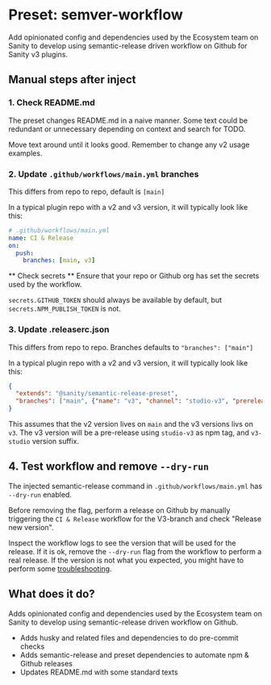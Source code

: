 # Preset: semver-workflow

Add opinionated config and dependencies used by the Ecosystem team on Sanity to develop using
semantic-release driven workflow on Github for Sanity v3 plugins.

## Manual steps after inject

### 1. Check README.md

The preset changes README.md in a naive manner.
Some text could be redundant or unnecessary depending on context and search for TODO.

Move text around until it looks good. Remember to change any v2 usage examples.

### 2. Update `.github/workflows/main.yml` branches

This differs from repo to repo, default is `[main]`

In a typical plugin repo with a v2 and v3 version, it will typically look like this:

```yml
# .github/workflows/main.yml
name: CI & Release
on:
  push:
    branches: [main, v3]
```

** Check secrets **
Ensure that your repo or Github org has set the secrets used by the workflow.

`secrets.GITHUB_TOKEN` should always be available by default, but
`secrets.NPM_PUBLISH_TOKEN` is not.

### 3. Update .releaserc.json

This differs from repo to repo. Branches defaults to `"branches": ["main"]`

In a typical plugin repo with a v2 and v3 version, it will typically look like this:

```json
{
  "extends": "@sanity/semantic-release-preset",
  "branches": ["main", {"name": "v3", "channel": "studio-v3", "prerelease": "v3-studio"}]
}
```

This assumes that the v2 version lives on `main` and the v3 versions livs on `v3`.
The v3 version will be a pre-release using `studio-v3` as npm tag, and `v3-studio` version suffix.

## 4. Test workflow and remove `--dry-run`

The injected semantic-release command in `.github/workflows/main.yml` has `--dry-run` enabled.

Before removing the flag, perform a release on Github by manually triggering the `CI & Release`
workflow for the V3-branch and check "Release new version".

Inspect the workflow logs to see the version that will be used for the release.
If it is ok, remove the `--dry-run` flag from the workflow to perform a real release.
If the version is not what you expected, you might have to perform some
[troubleshooting](https://semantic-release.gitbook.io/semantic-release/support/troubleshooting).

## What does it do?

Adds opinionated config and dependencies used by the Ecosystem team on Sanity to develop using
semantic-release driven workflow on Github.

- Adds husky and related files and dependencies to do pre-commit checks
- Adds semantic-release and preset dependencies to automate npm & Github releases
- Updates README.md with some standard texts
